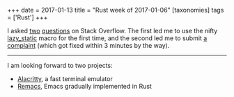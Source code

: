 +++
date = 2017-01-13
title = "Rust week of 2017-01-06"
[taxonomies]
tags = ['Rust']
+++

I asked [two][] [questions] on Stack Overflow. The first led me to use
the nifty [lazy_static] macro for the first time, and the second led me to
submit [a complaint] (which got fixed within 3 minutes by the way).

---

I am looking forward to two projects:

-   [Alacritty], a fast terminal emulator
-   [Remacs], Emacs gradually implemented in Rust


  [two]: http://stackoverflow.com/q/41551036/321731
  [questions]: http://stackoverflow.com/q/41614923/321731
  [lazy_static]: https://docs.rs/lazy_static
  [a complaint]: https://github.com/sfackler/hyper-native-tls/issues/1
  [Alacritty]: http://blog.jwilm.io/announcing-alacritty
  [Remacs]: https://github.com/Wilfred/remacs

